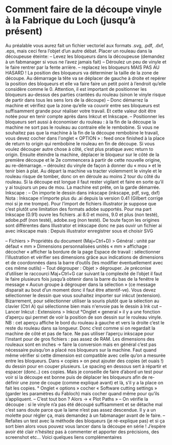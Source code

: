 # Comment faire de la découpe vinyle à la Fabrique du Loch (jusqu’à présent)

Au préalable vous aurez fait un fichier vectoriel aux formats .svg, .pdf, .dxf, .eps, mais ceci fera l’objet d’un autre débat.
Placer un rouleau dans la découpeuse éteinte:
– Levez les bloqueurs dans la découpeuse (demandez à un fabmanager si vous ne l’avez jamais fait) – Déroulez un peu de vinyle et le faire rentrer par la fente arrière. – replacez les bloqueurs MAIS PAS AU HASARD ! La position des bloqueurs va déterminer la taille de la zone de découpe. Au démarrage la tête va se déplacer de gauche à droite et repérer la position des bloqueurs et elle va faire faire un petit point à l’endroit qu’elle considère comme le 0. Attention, il est important de positionner les bloqueurs au-dessus des parties crantées du rouleau (sinon le vinyle  risque de partir dans tous les sens lors de la découpe)
– Donc démarrez la machine et vérifiez que la zone qu’elle va couvrir entre ses bloqueurs est suffisamment grande pour réaliser votre travail. Et cette valeur doit être notée pour en tenir compte après dans Inkcut et Inkscape.
– Positionner les bloqueurs sert aussi à économiser du rouleau : à la fin de la découpe la machine ne sort pas le rouleau au contraire elle le rembobine. Si vous ne souhaitez pas que la machine à la fin de la découpe rembobine le travail, vous devez cocher dans l'onglet « OPTION » : feed once finished à la place de return to origin qui rembobine le rouleau en fin  de découpe.
Si vous voulez découper autre chose à côté, c’est plus pratique avec return to origin. Ensuite éteindre la machine, déplacer le bloqueur sur le côté de la première découpe et le 2e commencera à partir de cette nouvelle origine, au re-démarrage.
– déroulez du vinyle de façon à donner du « mou » et le tenir bien à plat. Au départ la machine va tracter violemment le vinyle et le rouleau risque de tomber, donc on en déroule au moins 2 tour du côté du rouleau. Si la découpe est longue il faut rester vigilant et faire en sorte qu’il y ai toujours un peu de mou.
La machine est prête, on la garde démarrée.
Inkscape :
– On importe le dessin dans inkscape (inkscape, pdf, svg, dxf) Nota : Inkscape n’importe plus du .ai depuis la version 0.41 (Gilbert corrige moi si je me trompe).
Pour l’import de fichiers illustrator je suppose que c’est plutôt une limitation des formats adobe supportés. Pour ma part Inkscape (0.91) ouvre les fichiers .ai 8.0 et moins, 9.0 et plus (non testé), adobe.pdf (non testé), adobe.svg (non testé).
De toute façon les origines sont différentes dans Illustrator et inkscape donc ne pas ouvir un fichier ai avec inkscape mais : Depuis illustrator enregistrer sous et choisir SVG

– Fichiers > Propriétés du document (Maj+Ctrl+D) > Général : unité par défaut « mm » Dimensions personnalisées unités « mm » affichage : décocher « afficher la bordure de la page Espace de travail : sélectionner l’illustration et vérifier ses dimensions grâce aux indications de dimensions et de coordonnées dans la barre d’outils (les modifier éventuellement avec ces même outils)
– Tout dégrouper : Objet > dégrouper. Je préconise d’utiliser le raccourci Maj+Ctrl+G car suivant la complexité de l’objet il faut le faire plusieurs fois jusqu’à obtenir dans la barre du bas de la fenêtre le message « Aucun groupe à dégrouper dans la sélection » (ce message disparait au bout d’un moment donc il faut être attentif-ve).
Vous devez sélectionner le dessin que vous souhaitez importer sur inkcut (extension). Bizarrement, pour sélectionner utiliser la souris plutôt que la sélection au clavier (Ctrl A) qui sélectionne bien mais n'envoie pas le dessin à Ink cut
– Lancer Inkcut : Extensions > Inkcut
°Onglet « general » il y a une fonction d’aperçu qui permet de voir la position de son dessin sur le rouleau vinyle. NB : cet aperçu affiche le bord du rouleau à gauche et vers la droite c’est le reste du rouleau dans sa longueur. Donc c’est comme si on regardait la machine de côté et pas de face. Ne pas utiliser l’aperçu inkscape pour l’instant pour de gros fichiers : pas assez de RAM. Les dimensions des rouleaux sont en inches -> faire la conversion mais en général c’est pas nécessaire puisqu’on a placé nos bloqueurs sur la machine. Faut quand même vérifier si cette dimension est compatible avec celle qu’on a mesurée entre les bloqueurs. Dans « copies » on peut ajouter des copies (et ouais !) du dessin pour en couper plusieurs. Le spacing en dessous sert à répartir et espacer (donc..) ces copies. Mais je conseille de faire d’abord un test pour voir si la découpe est bonne puis de déplacer les bloqueurs afin de re-définir une zone de coupe (comme expliqué avant) et là, s’il y a la place on fait les copies.
° Onglet « options » cocher « Software cutting settings » (garder les paramètres du Fabloch) mais cocher quand même pour qu’ils s’appliquent.
– C’est tout bon ? Alors -> « Plot Paths »
– On vérifie la découpe : si le vinyle n’a pas été découpé suffisamment et se détache mal c’est sans doute parce que la lame n’est pas assez descendue. Il y a un molette pour régler ça, mais demandez à un fabmanager avant de le faire.
– Refaites un test avec la méthode des bloqueurs (je ré-explique pas) et si ça sort bien alors vous pouvez vous lancer dans la découpe en série !
J’espère avoir été clair n’hésitez pas à commenter et apporter des précisions, des screenshot etc…
Voici quelques liens complémentaires
